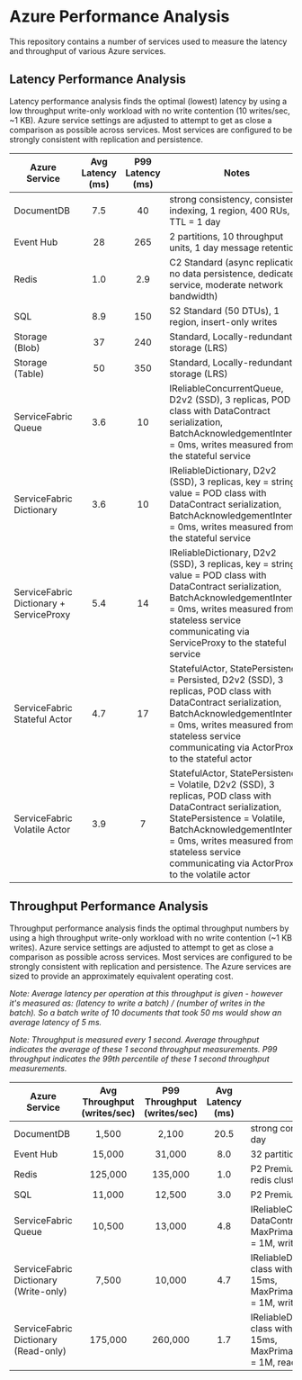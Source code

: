 # Azure Performance Analysis

This repository contains a number of services used to measure the latency and throughput of various Azure services.

## Latency Performance Analysis

Latency performance analysis finds the optimal (lowest) latency by using a low throughput write-only workload with no write contention (10 writes/sec, ~1 KB).  Azure service settings are adjusted to attempt to get as close a comparison as possible across services.  Most services are configured to be strongly consistent with replication and persistence.

| Azure Service   | Avg Latency (ms) | P99 Latency (ms) | Notes |
| --------------- | :--------------: | :--------------: | ----- |
| DocumentDB      |       7.5        |        40        | strong consistency, consistent indexing, 1 region, 400 RUs, TTL = 1 day |
| Event Hub       |       28         |       265        | 2 partitions, 10 throughput units, 1 day message retention |
| Redis           |       1.0        |       2.9        | C2 Standard (async replication, no data persistence, dedicated service, moderate network bandwidth) |
| SQL             |       8.9        |       150        | S2 Standard (50 DTUs), 1 region, insert-only writes |
| Storage (Blob)  |       37         |       240        | Standard, Locally-redundant storage (LRS) |
| Storage (Table) |       50         |       350        | Standard, Locally-redundant storage (LRS) |
| ServiceFabric Queue |  3.6         |        10        | IReliableConcurrentQueue, D2v2 (SSD), 3 replicas, POD class with DataContract serialization, BatchAcknowledgementInterval = 0ms, writes measured from the stateful service |
| ServiceFabric Dictionary |   3.6   |        10        | IReliableDictionary, D2v2 (SSD), 3 replicas, key = string, value = POD class with DataContract serialization, BatchAcknowledgementInterval = 0ms, writes measured from the stateful service |
| ServiceFabric Dictionary + ServiceProxy | 5.4 |  14   | IReliableDictionary, D2v2 (SSD), 3 replicas, key = string, value = POD class with DataContract serialization, BatchAcknowledgementInterval = 0ms, writes measured from a stateless service communicating via ServiceProxy to the stateful service |
| ServiceFabric Stateful Actor | 4.7 |        17        | StatefulActor, StatePersistence = Persisted, D2v2 (SSD), 3 replicas, POD class with DataContract serialization, BatchAcknowledgementInterval = 0ms, writes measured from a stateless service communicating via ActorProxy to the stateful actor |
| ServiceFabric Volatile Actor | 3.9 |         7        | StatefulActor, StatePersistence = Volatile, D2v2 (SSD), 3 replicas, POD class with DataContract serialization, StatePersistence = Volatile, BatchAcknowledgementInterval = 0ms, writes measured from a stateless service communicating via ActorProxy to the volatile actor |

## Throughput Performance Analysis

Throughput performance analysis finds the optimal throughput numbers by using a high throughput write-only workload with no write contention (~1 KB writes).  Azure service settings are adjusted to attempt to get as close a comparison as possible across services.  Most services are configured to be strongly consistent with replication and persistence.  The Azure services are sized to provide an approximately equivalent operating cost.

*Note:  Average latency per operation at this throughput is given - however it's measured as: (*latency to write a batch*) / (*number of writes in the batch*).  So a batch write of 10 documents that took 50 ms would show an average latency of 5 ms.*

*Note:  Throughput is measured every 1 second.  Average throughput indicates the average of these 1 second throughput measurements. P99 throughput indicates the 99th percentile of these 1 second throughput measurements.*

| Azure Service   | Avg Throughput (writes/sec) | P99 Throughput (writes/sec) | Avg Latency (ms) | Notes |
| --------------- | :-------------------------: | :-------------------------: | :--------------: | ----- |
| DocumentDB      |              1,500          |            2,100            |       20.5       | strong consistency, consistent indexing, 1 region, 15000 RUs, TTL = 1 day |
| Event Hub       |             15,000          |           31,000            |        8.0       | 32 partitions, 10 throughput units, 1 day message retention |
| Redis           |            125,000          |          135,000            |        1.0       | P2 Premium (async replication, no data persistence, dedicated service, redis cluster, moderate network bandwidth) |
| SQL             |             11,000          |           12,500            |        3.0       | P2 Premium (250 DTUs), 1 region, insert-only writes |
| ServiceFabric Queue |         10,500          |           13,000            |        4.8       | IReliableConcurrentQueue, D3v2 (SSD), 3 replicas, POD class with DataContract serialization, BatchAcknowledgementInterval = 15ms, MaxPrimaryReplicationQueueSize/MaxSecondaryReplicationQueueSize = 1M, writes measured from the stateful service |
| ServiceFabric Dictionary (Write-only) |  7,500 |          10,000            |        4.7       | IReliableDictionary, D3v2 (SSD), 3 replicas, key = string, value = POD class with DataContract serialization, BatchAcknowledgementInterval = 15ms, MaxPrimaryReplicationQueueSize/MaxSecondaryReplicationQueueSize = 1M, writes measured from the stateful service |
| ServiceFabric Dictionary (Read-only) | 175,000 |         260,000            |        1.7       | IReliableDictionary, D3v2 (SSD), 3 replicas, key = string, value = POD class with DataContract serialization, BatchAcknowledgementInterval = 15ms, MaxPrimaryReplicationQueueSize/MaxSecondaryReplicationQueueSize = 1M, reads measured from the stateful service |
